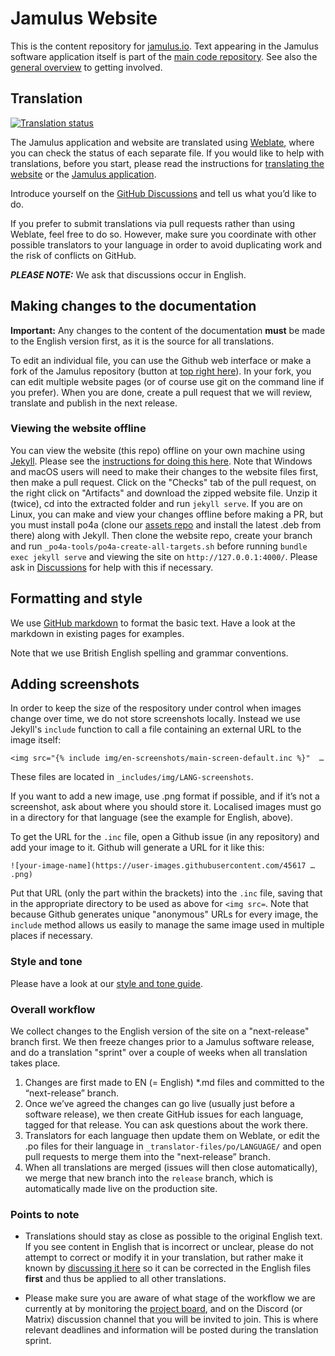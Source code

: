# Jamulus Website

This is the content repository for [jamulus.io](https://jamulus.io). Text appearing in the Jamulus software application itself is part of the [main code repository](https://github.com/jamulussoftware/jamulus). See also the [general overview](https://jamulus.io/wiki/Contribution) to getting involved. 

## Translation

<a href="https://hosted.weblate.org/engage/jamulus/">
<img src="https://hosted.weblate.org/widgets/jamulus/-/multi-auto.svg" alt="Translation status" />
</a>

The Jamulus application and website are translated using [Weblate](https://hosted.weblate.org/engage/jamulus/), where you can check the status of each separate file. If you would like to help with translations, before you start, please read the instructions for [translating the website](https://github.com/jamulussoftware/jamuluswebsite/tree/release/_translator-files) or the [Jamulus application](https://github.com/jamulussoftware/jamulus/blob/main/docs/TRANSLATING.md).

Introduce yourself on the [GitHub Discussions](https://github.com/jamulussoftware/jamulus/discussions) and tell us what you’d like to do.

If you prefer to submit translations via pull requests rather than using Weblate, feel free to do so. However, make sure you coordinate with other possible translators to your language in order to avoid duplicating work and the risk of conflicts on GitHub.

***PLEASE NOTE:*** We ask that discussions occur in English.

## Making changes to the documentation

**Important:** Any changes to the content of the documentation **must** be made to the English version first, as it is the source for all translations.

To edit an individual file, you can use the Github web interface or make a fork of the Jamulus repository (button at [top right here](https://github.com/jamulussoftware/jamuluswebsite)). In your fork, you can edit multiple website pages (or of course use git on the command line if you prefer). When you are done, create a pull request that we will review, translate and publish in the next release.

### Viewing the website offline

You can view the website (this repo) offline on your own machine using [Jekyll](https://jekyllrb.com/). Please see the [instructions for doing this here](https://docs.github.com/en/pages/setting-up-a-github-pages-site-with-jekyll/testing-your-github-pages-site-locally-with-jekyll). Note that Windows and macOS users will need to make their changes to the website files first, then make a pull request. Click on the "Checks" tab of the pull request, on the right click on "Artifacts" and download the zipped website file. Unzip it (twice), cd into the extracted folder and run `jekyll serve`. If you are on Linux, you can make and view your changes offline before making a PR, but you must install po4a (clone our [assets repo](https://github.com/jamulussoftware/assets) and install the latest .deb from there) along with Jekyll. Then clone the website repo, create your branch and run `_po4a-tools/po4a-create-all-targets.sh` before running `bundle exec jekyll serve` and viewing the site on `http://127.0.0.1:4000/`. Please ask in [Discussions](https://github.com/jamulussoftware/jamulus/discussions) for help with this if necessary.

## Formatting and style

We use [GitHub markdown](https://guides.github.com/features/mastering-markdown/) to format the basic text. Have a look at the markdown in existing pages for examples.

Note that we use British English spelling and grammar conventions.

## Adding screenshots

In order to keep the size of the respository under control when images change over time, we do not store screenshots locally. Instead we use Jekyll's `include` function to call a file containing an external URL to the image itself:

`<img src="{% include img/en-screenshots/main-screen-default.inc %}"  …`

These files are located in `_includes/img/LANG-screenshots`.

If you want to add a new image, use .png format if possible, and if it’s not a screenshot, ask about where you should store it. Localised images must go in a directory for that language (see the example for English, above).

To get the URL for the `.inc` file, open a Github issue (in any repository) and add your image to it. Github will generate a URL for it like this:

`![your-image-name](https://user-images.githubusercontent.com/45617 … .png)`

Put that URL (only the part within the brackets) into the `.inc` file, saving that in the appropriate directory to be used as above for `<img src=`. Note that because Github generates unique "anonymous" URLs for every image, the `include` method allows us easily to manage the same image used in multiple places if necessary. 

### Style and tone

Please have a look at our [style and tone guide](https://jamulus.io/contribute/Style-and-Tone).

### Overall workflow

We collect changes to the English version of the site on a "next-release" branch first. We then freeze changes prior to a Jamulus software release, and do a translation "sprint" over a couple of weeks when all translation takes place.

1. Changes are first made to EN (= English) *.md files and committed to the “next-release” branch.
1. Once we’ve agreed the changes can go live (usually just before a software release), we then create GitHub issues for each language, tagged for that release. You can ask questions about the work there.
1. Translators for each language then update them on Weblate, or edit the .po files for their language in `_translator-files/po/LANGUAGE/` and open pull requests to merge them into the "next-release” branch.
1. When all translations are merged (issues will then close automatically), we merge that new branch into the `release` branch, which is automatically made live on the production site.

### Points to note

- Translations should stay as close as possible to the original English text. If you see content in English that is incorrect or unclear, please do not attempt to correct or modify it in your translation, but rather make it known by [discussing it here](https://github.com/jamulussoftware/jamulus/discussions) so it can be corrected in the English files **first** and thus be applied to all other translations.

- Please make sure you are aware of what stage of the workflow we are currently at by monitoring the [project board](https://github.com/orgs/jamulussoftware/projects/5/views/5), and on the Discord (or Matrix) discussion channel that you will be invited to join. This is where relevant deadlines and information will be posted during the translation sprint.
